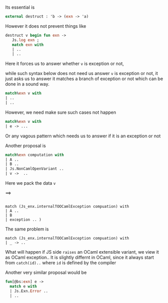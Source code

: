 


Its essential is 

```ocaml
external destruct : 'b -> (exn -> 'a) 
```

However it does not prevent things like 

```ocaml
destruct v begin fun exn -> 
   Js.log exn ; 
   match exn with 
   | .. 
   | .. 
```

Here it forces us to answer whether `v` is exception or not, 

while such syntax below does not need us answer `v` is exception 
or not,  it just asks us to answer it matches a branch of exception or not which can be done in a sound way.

```ocaml
match%exn v with 
| .. 
| .. 
```

However, we need make sure such cases not happen

```ocaml
match%exn v with 
| e -> ...

```
Or any vagous pattern which needs us to answer if 
it is an exception or not


Another proposal is 
```ocaml
match%exn computation with 
| A ..
| B .. 
| Js.NonCamlOpenVariant .. 
| v ->  ..
```

Here we pack the data `v` 

==>
```

match (Js_enx.internalTOOCamlException compuation) with
| A .. 
| B 
| exception .. )
```

The same problem is

```
match (Js_enx.internalTOOCamlException compuation) with
| _ -> ..
```

What will happen if JS side `raises` an OCaml extensible variant, 
we view it as OCaml exception..
It is slightly differnt in OCaml, since it always start from `catch(id)..` 
where `id` is defined by the compiler

Another very similar proposal would be 

```ocaml
fun[@bs:exn] e -> 
  match e with 
  | Js.Exn.Error ..
  | .. 
```